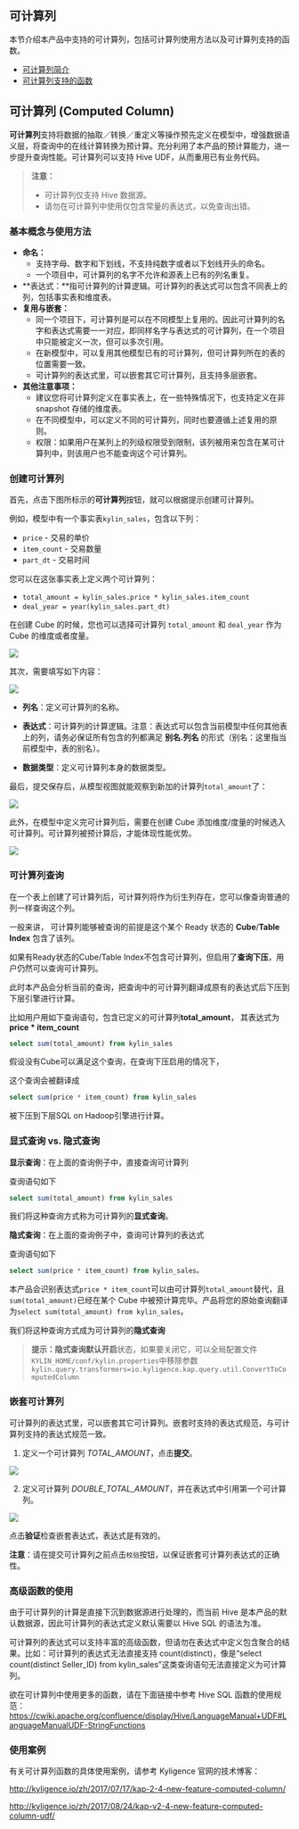## 可计算列

本节介绍本产品中支持的可计算列，包括可计算列使用方法以及可计算列支持的函数。

- [可计算列简介](overview.cn.md)
- [可计算列支持的函数](functions.cn.md)


## 可计算列 (Computed Column)

**可计算列**支持将数据的抽取／转换／重定义等操作预先定义在模型中，增强数据语义层，将查询中的在线计算转换为预计算。充分利用了本产品的预计算能力，进一步提升查询性能。可计算列可以支持 Hive UDF，从而重用已有业务代码。

> **注意：**
>   - 可计算列仅支持 Hive 数据源。
>   - 请勿在可计算列中使用仅包含常量的表达式，以免查询出错。

### 基本概念与使用方法
- **命名：**
  - 支持字母、数字和下划线，不支持纯数字或者以下划线开头的命名。
  - 一个项目中，可计算列的名字不允许和源表上已有的列名重复。
- **表达式：**指可计算列的计算逻辑。可计算列的表达式可以包含不同表上的列，包括事实表和维度表。
- **复用与嵌套：**
  - 同一个项目下，可计算列是可以在不同模型上复用的。因此可计算列的名字和表达式需要一一对应，即同样名字与表达式的可计算列，在一个项目中只能被定义一次，但可以多次引用。
  - 在新模型中，可以复用其他模型已有的可计算列，但可计算列所在的表的位置需要一致。
  - 可计算列的表达式里，可以嵌套其它可计算列，且支持多层嵌套。
- **其他注意事项：**
  - 建议您将可计算列定义在事实表上，在一些特殊情况下，也支持定义在非 snapshot 存储的维度表。
  - 在不同模型中，可以定义不同的可计算列，同时也要遵循上述复用的原则。
  - 权限：如果用户在某列上的列级权限受到限制，该列被用来包含在某可计算列中，则该用户也不能查询这个可计算列。

### 创建可计算列

首先，点击下图所标示的**可计算列**按钮，就可以根据提示创建可计算列。

例如，模型中有一个事实表`kylin_sales`，包含以下列：

- `price` - 交易的单价
- `item_count` - 交易数量
- `part_dt` - 交易时间

您可以在这张事实表上定义两个可计算列：

- `total_amount = kylin_sales.price * kylin_sales.item_count` 
- `deal_year = year(kylin_sales.part_dt)`

在创建 Cube 的时候，您也可以选择可计算列 `total_amount` 和 `deal_year` 作为 Cube 的维度或者度量。

![](images/computed_column_view.png)

其次，需要填写如下内容：

![](images/computed_column_define.png)

+ **列名**：定义可计算列的名称。

+ **表达式**：可计算列的计算逻辑。注意：表达式可以包含当前模型中任何其他表上的列，请务必保证所有包含的列都满足 **别名.列名** 的形式（别名：这里指当前模型中，表的别名）。

+ **数据类型**：定义可计算列本身的数据类型。

最后，提交保存后，从模型视图就能观察到新加的计算列`total_amount`了：

![](images/computed_column_cn.4.png)

此外，在模型中定义完可计算列后，需要在创建 Cube 添加维度/度量的时候选入可计算列。可计算列被预计算后，才能体现性能优势。

![](images/computed_column_cn.3.png)

### 可计算列查询

在一个表上创建了可计算列后，可计算列将作为衍生列存在，您可以像查询普通的列一样查询这个列。

一般来讲， 可计算列能够被查询的前提是这个某个 Ready 状态的 **Cube**/**Table Index** 包含了该列。

如果有Ready状态的Cube/Table Index不包含可计算列，但启用了**查询下压**，用户仍然可以查询可计算列。

此时本产品会分析当前的查询，把查询中的可计算列翻译成原有的表达式后下压到下层引擎进行计算。



比如用户用如下查询语句，包含已定义的可计算列**total_amount**， 其表达式为**price * item_count**

```sql
select sum(total_amount) from kylin_sales
```

假设没有Cube可以满足这个查询，在查询下压启用的情况下，

这个查询会被翻译成

```sql
select sum(price * item_count) from kylin_sales
```

被下压到下层SQL on Hadoop引擎进行计算。

### 显式查询 vs. 隐式查询

**显示查询**：在上面的查询例子中，直接查询可计算列

查询语句如下

```sql
select sum(total_amount) from kylin_sales
```

我们将这种查询方式称为可计算列的**显式查询**。



**隐式查询**：在上面的查询例子中，查询可计算列的表达式

查询语句如下

```sql
select sum(price * item_count) from kylin_sales。
```



本产品会识别表达式`price * item_count`可以由可计算列`total_amount`替代，且`sum(total_amount)`已经在某个 Cube 中被预计算完毕。产品将您的原始查询翻译为`select sum(total_amount) from kylin_sales`。

我们将这种查询方式成为可计算列的**隐式查询**

> **提示：**隐式查询默认**开启**状态，如果要关闭它，可以全局配置文件`KYLIN_HOME/conf/kylin.properties`中移除参数 `kylin.query.transformers=io.kyligence.kap.query.util.ConvertToComputedColumn` 

### 嵌套可计算列

可计算列的表达式里，可以嵌套其它可计算列。嵌套时支持的表达式规范，与可计算列支持的表达式规范一致。

1. 定义一个可计算列 *TOTAL_AMOUNT*，点击**提交**。

![](images/computed_column_define.png)

2. 定义可计算列 *DOUBLE_TOTAL_AMOUNT*，并在表达式中引用第一个可计算列。

![](images/nest_computed_column.png)

点击**验证**检查嵌套表达式，表达式是有效的。

**注意**：请在提交可计算列之前点击`校验`按钮，以保证嵌套可计算列表达式的正确性。

### 高级函数的使用

由于可计算列的计算是直接下沉到数据源进行处理的，而当前 Hive 是本产品的默认数据源，因此可计算列的表达式定义默认需要以 Hive SQL 的语法为准。

可计算列的表达式可以支持丰富的高级函数，但请勿在表达式中定义包含聚合的结果。比如：可计算列的表达式无法直接支持 count(distinct)，像是“select count(distinct Seller_ID) from kylin_sales”这类查询语句无法直接定义为可计算列。

欲在可计算列中使用更多的函数，请在下面链接中参考 Hive SQL 函数的使用规范：
https://cwiki.apache.org/confluence/display/Hive/LanguageManual+UDF#LanguageManualUDF-StringFunctions

### 使用案例

有关可计算列函数的具体使用案例，请参考 Kyligence 官网的技术博客：

http://kyligence.io/zh/2017/07/17/kap-2-4-new-feature-computed-column/ 

http://kyligence.io/zh/2017/08/24/kap-v2-4-new-feature-computed-column-udf/  



